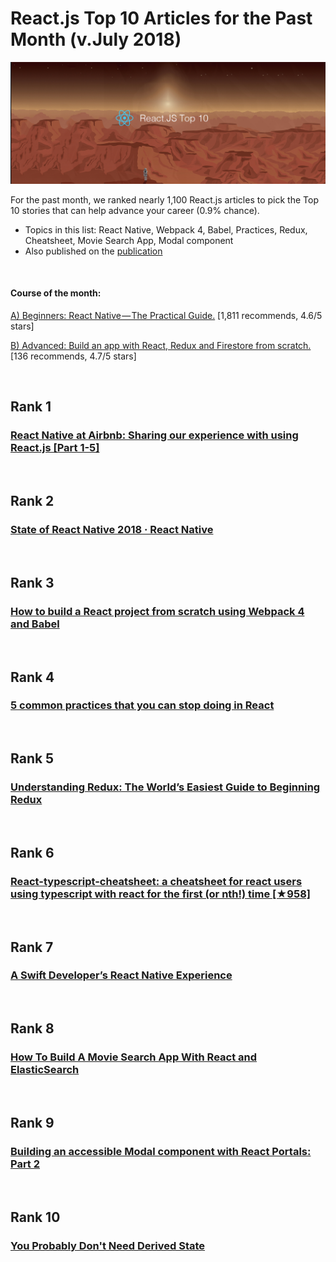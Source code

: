 
# React.js Top 10 Articles for the Past Month (v.July 2018)

<img src="july-react-top10.jpg" width="800" alt="Mybridge"></a>

For the past month, we ranked nearly 1,100 React.js articles to pick the Top 10 stories that can help advance your career (0.9% chance).
 
* Topics in this list: React Native, Webpack 4, Babel, Practices, Redux, Cheatsheet, Movie Search App, Modal component
* Also published on the [publication](https://goo.gl/QEnQBs)

<br>

#### Course of the month:

[A) Beginners: React Native — The Practical Guide.](http://bit.ly/2EXg3Zu) [1,811 recommends, 4.6/5 stars]

[B) Advanced: Build an app with React, Redux and Firestore from scratch.](http://bit.ly/2N51QNL) [136 recommends, 4.7/5 stars]

<br>

## Rank 1
### [React Native at Airbnb: Sharing our experience with using React.js [Part 1-5]](https://medium.com/airbnb-engineering/react-native-at-airbnb-f95aa460be1c?utm_source=mybridge&utm_medium=blog&utm_campaign=read_more)


<br>

## Rank 2
### [State of React Native 2018 · React Native](https://facebook.github.io/react-native/blog/2018/06/14/state-of-react-native-2018?utm_source=mybridge&utm_medium=blog&utm_campaign=read_more)


<br>

## Rank 3
### [How to build a React project from scratch using Webpack 4 and Babel](https://hackernoon.com/how-to-build-a-react-project-from-scratch-using-webpack-4-and-babel-56d4a26afd32?utm_source=mybridge&utm_medium=blog&utm_campaign=read_more)


<br>

## Rank 4
### [5 common practices that you can stop doing in React](https://blog.logrocket.com/5-common-practices-that-you-can-stop-doing-in-react-9e866df5d269?utm_source=mybridge&utm_medium=blog&utm_campaign=read_more)


<br>

## Rank 5
### [Understanding Redux: The World’s Easiest Guide to Beginning Redux](https://medium.freecodecamp.org/understanding-redux-the-worlds-easiest-guide-to-beginning-redux-c695f45546f6?utm_source=mybridge&utm_medium=blog&utm_campaign=read_more)


<br>

## Rank 6
### [React-typescript-cheatsheet: a cheatsheet for react users using typescript with react for the first (or nth!) time [★958]](https://github.com/sw-yx/react-typescript-cheatsheet?utm_source=mybridge&utm_medium=blog&utm_campaign=read_more)


<br>

## Rank 7
### [A Swift Developer’s React Native Experience](https://swiftwithjustin.co/2018/06/24/a-swift-developers-react-native-experience?utm_source=mybridge&utm_medium=blog&utm_campaign=read_more)


<br>

## Rank 8
### [How To Build A Movie Search App With React and ElasticSearch](https://medium.appbase.io/how-to-build-a-movie-search-app-with-react-and-elasticsearch-2470f202291c?utm_source=mybridge&utm_medium=blog&utm_campaign=read_more)


<br>

## Rank 9
### [Building an accessible Modal component with React Portals: Part 2](https://assortment.io/posts/accessible-modal-component-react-portals-part-2?utm_source=mybridge&utm_medium=blog&utm_campaign=read_more)


<br>

## Rank 10
### [You Probably Don't Need Derived State](https://reactjs.org/blog/2018/06/07/you-probably-dont-need-derived-state.html?utm_source=mybridge&utm_medium=blog&utm_campaign=read_more)


 


